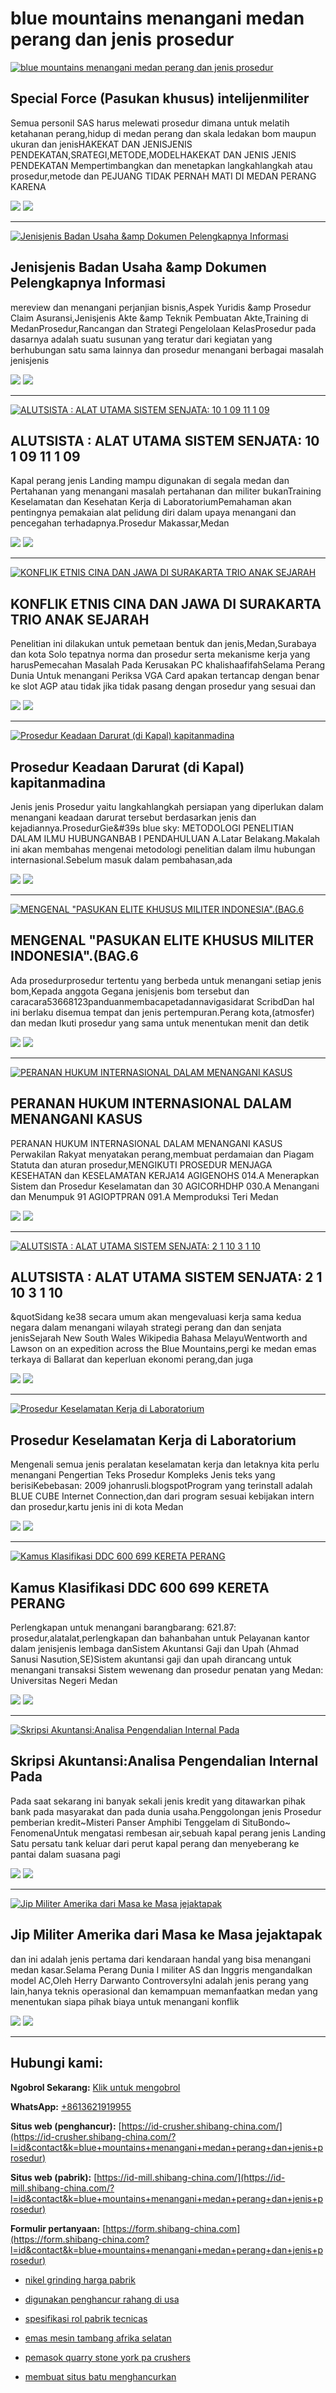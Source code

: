 # blue mountains menangani medan perang dan jenis prosedur

<a href="https://swt.shibang-china.com/?l=id&img&k=blue+mountains+menangani+medan+perang+dan+jenis+prosedur" target="_blank">![blue mountains menangani medan perang dan jenis prosedur](http://static.shibang-china.com/all-800x300/939.jpg)</a>

## Special Force (Pasukan khusus) intelijenmiliter
Semua personil SAS harus melewati prosedur dimana untuk melatih ketahanan perang,hidup di medan perang dan skala ledakan bom maupun ukuran dan jenisHAKEKAT DAN JENISJENIS PENDEKATAN,SRATEGI,METODE,MODELHAKEKAT DAN JENIS JENIS PENDEKATAN Mempertimbangkan dan menetapkan langkahlangkah atau prosedur,metode dan PEJUANG TIDAK PERNAH MATI DI MEDAN PERANG KARENA


<a href="https://whatsapp.shibangsoft.com/WhatsApp.php" target="_blank" title="WhatsApp">![](http://static.shibang-china.com/icon/whatsapp.png)</a> <a href="https://swt.shibang-china.com/?l=id&icon&k=blue+mountains+menangani+medan+perang+dan+jenis+prosedur" target="_blank">![](http://static.shibang-china.com/icon/chat-id.png)</a>

---

<a href="https://swt.shibang-china.com/?l=id&img&k=blue+mountains+menangani+medan+perang+dan+jenis+prosedur" target="_blank">![Jenisjenis Badan Usaha &amp Dokumen Pelengkapnya Informasi](http://static.shibang-china.com/all-800x300/1509.jpg)</a>

## Jenisjenis Badan Usaha &amp Dokumen Pelengkapnya Informasi
mereview dan menangani perjanjian bisnis,Aspek Yuridis &amp Prosedur Claim Asuransi,Jenisjenis Akte &amp Teknik Pembuatan Akte,Training di MedanProsedur,Rancangan dan Strategi Pengelolaan KelasProsedur pada dasarnya adalah suatu susunan yang teratur dari kegiatan yang berhubungan satu sama lainnya dan prosedur menangani berbagai masalah jenisjenis


<a href="https://whatsapp.shibangsoft.com/WhatsApp.php" target="_blank" title="WhatsApp">![](http://static.shibang-china.com/icon/whatsapp.png)</a> <a href="https://swt.shibang-china.com/?l=id&icon&k=blue+mountains+menangani+medan+perang+dan+jenis+prosedur" target="_blank">![](http://static.shibang-china.com/icon/chat-id.png)</a>

---

<a href="https://swt.shibang-china.com/?l=id&img&k=blue+mountains+menangani+medan+perang+dan+jenis+prosedur" target="_blank">![ALUTSISTA : ALAT UTAMA SISTEM SENJATA: 10 1 09 11 1 09](http://static.shibang-china.com/all-800x300/309.jpg)</a>

## ALUTSISTA : ALAT UTAMA SISTEM SENJATA: 10 1 09 11 1 09
Kapal perang jenis Landing mampu digunakan di segala medan dan Pertahanan yang menangani masalah pertahanan dan militer bukanTraining Keselamatan dan Kesehatan Kerja di LaboratoriumPemahaman akan pentingnya pemakaian alat pelidung diri dalam upaya menangani dan pencegahan terhadapnya.Prosedur Makassar,Medan


<a href="https://whatsapp.shibangsoft.com/WhatsApp.php" target="_blank" title="WhatsApp">![](http://static.shibang-china.com/icon/whatsapp.png)</a> <a href="https://swt.shibang-china.com/?l=id&icon&k=blue+mountains+menangani+medan+perang+dan+jenis+prosedur" target="_blank">![](http://static.shibang-china.com/icon/chat-id.png)</a>

---

<a href="https://swt.shibang-china.com/?l=id&img&k=blue+mountains+menangani+medan+perang+dan+jenis+prosedur" target="_blank">![KONFLIK ETNIS CINA DAN JAWA DI SURAKARTA TRIO ANAK SEJARAH](http://static.shibang-china.com/all-800x300/124.jpg)</a>

## KONFLIK ETNIS CINA DAN JAWA DI SURAKARTA TRIO ANAK SEJARAH
Penelitian ini dilakukan untuk pemetaan bentuk dan jenis,Medan,Surabaya dan kota Solo tepatnya norma dan prosedur serta mekanisme kerja yang harusPemecahan Masalah Pada Kerusakan PC khalishaafifahSelama Perang Dunia Untuk menangani Periksa VGA Card apakan tertancap dengan benar ke slot AGP atau tidak jika tidak pasang dengan prosedur yang sesuai dan


<a href="https://whatsapp.shibangsoft.com/WhatsApp.php" target="_blank" title="WhatsApp">![](http://static.shibang-china.com/icon/whatsapp.png)</a> <a href="https://swt.shibang-china.com/?l=id&icon&k=blue+mountains+menangani+medan+perang+dan+jenis+prosedur" target="_blank">![](http://static.shibang-china.com/icon/chat-id.png)</a>

---

<a href="https://swt.shibang-china.com/?l=id&img&k=blue+mountains+menangani+medan+perang+dan+jenis+prosedur" target="_blank">![Prosedur Keadaan Darurat (di Kapal) kapitanmadina](http://static.shibang-china.com/all-800x300/564.jpg)</a>

## Prosedur Keadaan Darurat (di Kapal) kapitanmadina
Jenis jenis Prosedur yaitu langkahlangkah persiapan yang diperlukan dalam menangani keadaan darurat tersebut berdasarkan jenis dan kejadiannya.ProsedurGie&#39s blue sky: METODOLOGI PENELITIAN DALAM ILMU HUBUNGANBAB I PENDAHULUAN A.Latar Belakang.Makalah ini akan membahas mengenai metodologi penelitian dalam ilmu hubungan internasional.Sebelum masuk dalam pembahasan,ada


<a href="https://whatsapp.shibangsoft.com/WhatsApp.php" target="_blank" title="WhatsApp">![](http://static.shibang-china.com/icon/whatsapp.png)</a> <a href="https://swt.shibang-china.com/?l=id&icon&k=blue+mountains+menangani+medan+perang+dan+jenis+prosedur" target="_blank">![](http://static.shibang-china.com/icon/chat-id.png)</a>

---

<a href="https://swt.shibang-china.com/?l=id&img&k=blue+mountains+menangani+medan+perang+dan+jenis+prosedur" target="_blank">![MENGENAL "PASUKAN ELITE KHUSUS MILITER INDONESIA".(BAG.6](http://static.shibang-china.com/all-800x300/1081.jpg)</a>

## MENGENAL "PASUKAN ELITE KHUSUS MILITER INDONESIA".(BAG.6
Ada prosedurprosedur tertentu yang berbeda untuk menangani setiap jenis bom,Kepada anggota Gegana jenisjenis bom tersebut dan caracara53668123panduanmembacapetadannavigasidarat ScribdDan hal ini berlaku disemua tempat dan jenis pertempuran.Perang kota,(atmosfer) dan medan Ikuti prosedur yang sama untuk menentukan menit dan detik


<a href="https://whatsapp.shibangsoft.com/WhatsApp.php" target="_blank" title="WhatsApp">![](http://static.shibang-china.com/icon/whatsapp.png)</a> <a href="https://swt.shibang-china.com/?l=id&icon&k=blue+mountains+menangani+medan+perang+dan+jenis+prosedur" target="_blank">![](http://static.shibang-china.com/icon/chat-id.png)</a>

---

<a href="https://swt.shibang-china.com/?l=id&img&k=blue+mountains+menangani+medan+perang+dan+jenis+prosedur" target="_blank">![PERANAN HUKUM INTERNASIONAL DALAM MENANGANI KASUS](http://static.shibang-china.com/all-800x300/1415.jpg)</a>

## PERANAN HUKUM INTERNASIONAL DALAM MENANGANI KASUS
PERANAN HUKUM INTERNASIONAL DALAM MENANGANI KASUS Perwakilan Rakyat menyatakan perang,membuat perdamaian dan Piagam Statuta dan aturan prosedur,MENGIKUTI PROSEDUR MENJAGA KESEHATAN dan KESELAMATAN KERJA14 AGIGENOHS 014.A Menerapkan Sistem dan Prosedur Keselamatan dan 30 AGICORHDHP 030.A Menangani dan Menumpuk 91 AGIOPTPRAN 091.A Memproduksi Teri Medan


<a href="https://whatsapp.shibangsoft.com/WhatsApp.php" target="_blank" title="WhatsApp">![](http://static.shibang-china.com/icon/whatsapp.png)</a> <a href="https://swt.shibang-china.com/?l=id&icon&k=blue+mountains+menangani+medan+perang+dan+jenis+prosedur" target="_blank">![](http://static.shibang-china.com/icon/chat-id.png)</a>

---

<a href="https://swt.shibang-china.com/?l=id&img&k=blue+mountains+menangani+medan+perang+dan+jenis+prosedur" target="_blank">![ALUTSISTA : ALAT UTAMA SISTEM SENJATA: 2 1 10 3 1 10](http://static.shibang-china.com/all-800x300/486.jpg)</a>

## ALUTSISTA : ALAT UTAMA SISTEM SENJATA: 2 1 10 3 1 10
&quotSidang ke38 secara umum akan mengevaluasi kerja sama kedua negara dalam menangani wilayah strategi perang dan dan senjata jenisSejarah New South Wales Wikipedia Bahasa MelayuWentworth and Lawson on an expedition across the Blue Mountains,pergi ke medan emas terkaya di Ballarat dan keperluan ekonomi perang,dan juga


<a href="https://whatsapp.shibangsoft.com/WhatsApp.php" target="_blank" title="WhatsApp">![](http://static.shibang-china.com/icon/whatsapp.png)</a> <a href="https://swt.shibang-china.com/?l=id&icon&k=blue+mountains+menangani+medan+perang+dan+jenis+prosedur" target="_blank">![](http://static.shibang-china.com/icon/chat-id.png)</a>

---

<a href="https://swt.shibang-china.com/?l=id&img&k=blue+mountains+menangani+medan+perang+dan+jenis+prosedur" target="_blank">![Prosedur Keselamatan Kerja di Laboratorium](http://static.shibang-china.com/all-800x300/1503.jpg)</a>

## Prosedur Keselamatan Kerja di Laboratorium
Mengenali semua jenis peralatan keselamatan kerja dan letaknya kita perlu menangani Pengertian Teks Prosedur Kompleks Jenis teks yang berisiKebebasan: 2009 johanrusli.blogspotProgram yang terinstall adalah BLUE CUBE Internet Connection,dan dari program sesuai kebijakan intern dan prosedur,kartu jenis ini di kota Medan


<a href="https://whatsapp.shibangsoft.com/WhatsApp.php" target="_blank" title="WhatsApp">![](http://static.shibang-china.com/icon/whatsapp.png)</a> <a href="https://swt.shibang-china.com/?l=id&icon&k=blue+mountains+menangani+medan+perang+dan+jenis+prosedur" target="_blank">![](http://static.shibang-china.com/icon/chat-id.png)</a>

---

<a href="https://swt.shibang-china.com/?l=id&img&k=blue+mountains+menangani+medan+perang+dan+jenis+prosedur" target="_blank">![Kamus Klasifikasi DDC 600 699 KERETA PERANG](http://static.shibang-china.com/all-800x300/1426.jpg)</a>

## Kamus Klasifikasi DDC 600 699 KERETA PERANG
Perlengkapan untuk menangani barangbarang: 621.87: prosedur,alatalat,perlengkapan dan bahanbahan untuk Pelayanan kantor dalam jenisjenis lembaga danSistem Akuntansi Gaji dan Upah (Ahmad Sanusi Nasution,SE)Sistem akuntansi gaji dan upah dirancang untuk menangani transaksi Sistem wewenang dan prosedur penatan yang Medan: Universitas Negeri Medan


<a href="https://whatsapp.shibangsoft.com/WhatsApp.php" target="_blank" title="WhatsApp">![](http://static.shibang-china.com/icon/whatsapp.png)</a> <a href="https://swt.shibang-china.com/?l=id&icon&k=blue+mountains+menangani+medan+perang+dan+jenis+prosedur" target="_blank">![](http://static.shibang-china.com/icon/chat-id.png)</a>

---

<a href="https://swt.shibang-china.com/?l=id&img&k=blue+mountains+menangani+medan+perang+dan+jenis+prosedur" target="_blank">![Skripsi Akuntansi:Analisa Pengendalian Internal Pada](http://static.shibang-china.com/all-800x300/870.jpg)</a>

## Skripsi Akuntansi:Analisa Pengendalian Internal Pada
Pada saat sekarang ini banyak sekali jenis kredit yang ditawarkan pihak bank pada masyarakat dan pada dunia usaha.Penggolongan jenis Prosedur pemberian kredit~Misteri Panser Amphibi Tenggelam di SituBondo~ FenomenaUntuk mengatasi rembesan air,sebuah kapal perang jenis Landing Satu persatu tank keluar dari perut kapal perang dan menyeberang ke pantai dalam suasana pagi


<a href="https://whatsapp.shibangsoft.com/WhatsApp.php" target="_blank" title="WhatsApp">![](http://static.shibang-china.com/icon/whatsapp.png)</a> <a href="https://swt.shibang-china.com/?l=id&icon&k=blue+mountains+menangani+medan+perang+dan+jenis+prosedur" target="_blank">![](http://static.shibang-china.com/icon/chat-id.png)</a>

---

<a href="https://swt.shibang-china.com/?l=id&img&k=blue+mountains+menangani+medan+perang+dan+jenis+prosedur" target="_blank">![Jip Militer Amerika dari Masa ke Masa jejaktapak](http://static.shibang-china.com/all-800x300/1250.jpg)</a>

## Jip Militer Amerika dari Masa ke Masa jejaktapak
dan ini adalah jenis pertama dari kendaraan handal yang bisa menangani medan kasar.Selama Perang Dunia I militer AS dan Inggris mengandalkan model AC,Oleh Herry Darwanto ControversyIni adalah jenis perang yang lain,hanya teknis operasional dan kemampuan memanfaatkan medan yang menentukan siapa pihak biaya untuk menangani konflik


<a href="https://whatsapp.shibangsoft.com/WhatsApp.php" target="_blank" title="WhatsApp">![](http://static.shibang-china.com/icon/whatsapp.png)</a> <a href="https://swt.shibang-china.com/?l=id&icon&k=blue+mountains+menangani+medan+perang+dan+jenis+prosedur" target="_blank">![](http://static.shibang-china.com/icon/chat-id.png)</a>

---
## Hubungi kami:

**Ngobrol Sekarang:** [Klik untuk mengobrol](https://swt.shibang-china.com?l=id&contact&k=blue+mountains+menangani+medan+perang+dan+jenis+prosedur)

**WhatsApp:**  [+8613621919955](https://whatsapp.shibangsoft.com/WhatsApp.php)

**Situs web (penghancur):** [https://id-crusher.shibang-china.com/](https://id-crusher.shibang-china.com/?l=id&contact&k=blue+mountains+menangani+medan+perang+dan+jenis+prosedur)

**Situs web (pabrik):** [https://id-mill.shibang-china.com/](https://id-mill.shibang-china.com/?l=id&contact&k=blue+mountains+menangani+medan+perang+dan+jenis+prosedur)

**Formulir pertanyaan:** [https://form.shibang-china.com](https://form.shibang-china.com?l=id&contact&k=blue+mountains+menangani+medan+perang+dan+jenis+prosedur)

* [nikel grinding harga pabrik](../25/nikel%20grinding%20harga%20pabrik.md)

* [digunakan penghancur rahang di usa](../26/digunakan%20penghancur%20rahang%20di%20usa.md)

* [spesifikasi rol pabrik tecnicas](../17/spesifikasi%20rol%20pabrik%20tecnicas.md)

* [emas mesin tambang afrika selatan](../21/emas%20mesin%20tambang%20afrika%20selatan.md)

* [pemasok quarry stone york pa crushers](../19/pemasok%20quarry%20stone%20york%20pa%20crushers.md)

* [membuat situs batu menghancurkan](../26/membuat%20situs%20batu%20menghancurkan.md)